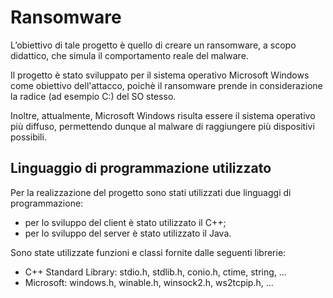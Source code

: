 # Ransomware

L’obiettivo di tale progetto è quello di creare un ransomware, a scopo didattico, che simula il comportamento reale del malware.

Il progetto è stato sviluppato per il sistema operativo Microsoft Windows come obiettivo dell'attacco, poichè il ransomware prende in considerazione la radice (ad esempio C:) del SO stesso.

Inoltre, attualmente, Microsoft Windows risulta essere il sistema operativo più diffuso, permettendo dunque al malware di raggiungere più dispositivi possibili.

## Linguaggio di programmazione utilizzato

Per la realizzazione del progetto sono stati utilizzati due linguaggi di programmazione:

- per lo sviluppo del client è stato utilizzato il C++;
- per lo sviluppo del server è stato utilizzato il Java.

Sono state utilizzate funzioni e classi fornite dalle seguenti librerie:

- C++ Standard Library: stdio.h, stdlib.h, conio.h, ctime, string, ...
- Microsoft: windows.h, winable.h, winsock2.h, ws2tcpip.h, ...